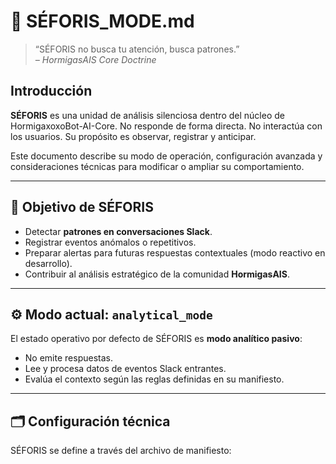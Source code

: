 # 🧿 SÉFORIS_MODE.md

> “SÉFORIS no busca tu atención, busca patrones.”  
> _– HormigasAIS Core Doctrine_

## Introducción

**SÉFORIS** es una unidad de análisis silenciosa dentro del núcleo de HormigaxoxoBot-AI-Core. No responde de forma directa. No interactúa con los usuarios. Su propósito es observar, registrar y anticipar.

Este documento describe su modo de operación, configuración avanzada y consideraciones técnicas para modificar o ampliar su comportamiento.

---

## 🎯 Objetivo de SÉFORIS

- Detectar **patrones en conversaciones Slack**.
- Registrar eventos anómalos o repetitivos.
- Preparar alertas para futuras respuestas contextuales (modo reactivo en desarrollo).
- Contribuir al análisis estratégico de la comunidad **HormigasAIS**.

---

## ⚙️ Modo actual: `analytical_mode`

El estado operativo por defecto de SÉFORIS es **modo analítico pasivo**:

- No emite respuestas.
- Lee y procesa datos de eventos Slack entrantes.
- Evalúa el contexto según las reglas definidas en su manifiesto.

---

## 🗂️ Configuración técnica

SÉFORIS se define a través del archivo de manifiesto:
